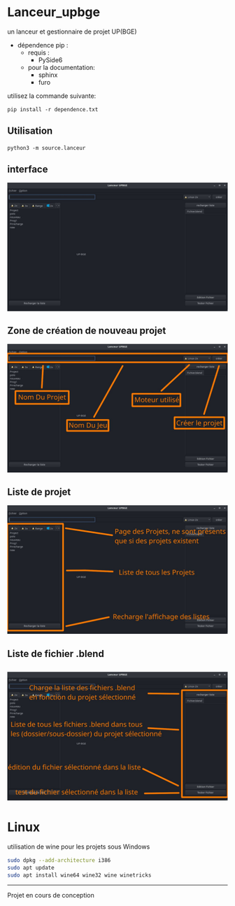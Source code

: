 # Lanceur_upbge
un lanceur et gestionnaire de projet UP(BGE)

- dépendence pip :
    - requis :
        - PySide6
    - pour la documentation:
        - sphinx
        - furo

utilisez la commande suivante:
```
pip install -r dependence.txt
```

## Utilisation

```
python3 -m source.lanceur
```
## interface
![](./info/img-1.jpg)

## Zone de création de nouveau projet
![](./info/img-2.jpg)

## Liste de projet
![](./info/img-3.jpg)

## Liste de fichier .blend
![](./info/img-4.jpg)
---
# Linux
utilisation de wine pour les projets sous Windows

```bash
sudo dpkg --add-architecture i386
sudo apt update
sudo apt install wine64 wine32 wine winetricks
```
---
Projet en cours de conception